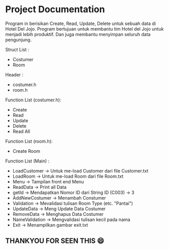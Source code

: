 <!-- ABOUT THE PROJECT -->

# Project Documentation

Program in berisikan Create, Read, Update, Delete untuk sebuah data di Hotel Del Jojo. Program bertujuan untuk membantu tim Hotel del Jojo untuk menjadi lebih produktif. Dan juga membantu menyimpan seluruh data pengunjung.

Struct List :

- Costumer
- Room

Header :

- costumer.h
- room.h

Function List (costumer.h):

- Create
- Read
- Update
- Delete
- Read All

Function List (room.h):

- Create Room

Function List (Main) :

- LoadCustomer -> Untuk me-load Customer dari file Customer.txt
- LoadRoom -> Untuk me-load Room dari file Room.txt
- Menu -> Tampilan front end Menu
- ReadData -> Print all Data
- getId -> Mendapatkan Nomor ID dari String ID (C003) -> 3
- AddNewCostumer -> Menambah Constumer
- Validation -> Mevalidasi tulisan Room Type (etc. "Pantai")
- UpdateData -> Meng Update Data Costumer
- RemoveData -> Menghapus Data Costumer
- NameValidation -> Mengvalidasi tulisan kecil pada nama
- Exit -> Menampilkan gambar exit.txt

## THANKYOU FOR SEEN THIS :smile:
